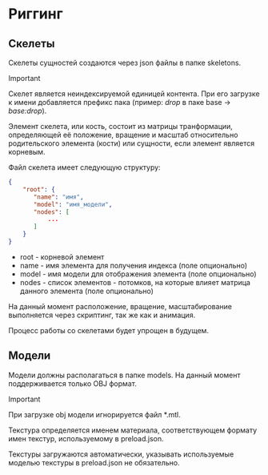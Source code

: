 # Риггинг

## Скелеты

Скелеты сущностей создаются через json файлы в папке skeletons.

> [!IMPORTANT]
> 
> Скелет является неиндексируемой единицей контента. При его загрузке к имени добавляется префикс пака (пример: *drop* в паке base -> *base:drop*).

Элемент скелета, или кость, состоит из матрицы транформации, определяющей её положение, вращение и масштаб относительно родительского элемента (кости) или сущности, если элемент является корневым.

Файл скелета имеет следующую структуру:
```json
{
    "root": {
	   "name": "имя",
       "model": "имя_модели",
       "nodes": [
	       ...
       ]
    }
}
```

- root - корневой элемент
- name - имя элемента для получения индекса (поле опционально)
- model - имя модели для отображения элемента (поле опционально)
- nodes - список элементов - потомков, на которые влияет матрица данного элемента (поле опционально)

На данный момент расположение, вращение, масштабирование выполняется через скриптинг, так же как и анимация.

Процесс работы со скелетами будет упрощен в будущем.

## Модели

Модели должны располагаться в папке models. На данный момент поддерживается только OBJ формат.

>[!IMPORTANT]
> При загрузке obj модели игнорируется файл \*.mtl. 

 Текстура определяется именем материала, соответствующем формату имен текстур, используемому в preload.json. 
 
 Текстуры загружаются автоматически, указывать используемые моделью текстуры в preload.json не обязательно.
